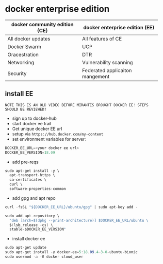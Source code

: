# docker enterprise edition

| docker community edition (CE) | docker enterprise edition (EE) |
|- |- |
| All docker updates | All features of CE |
| Docker Swarm | UCP |
| Oracestration | DTR |
| Networking | Vulnerability scanning |
| Security | Federated applicaiton mangement |

## install EE

`NOTE THIS IS AN OLD VIDEO BEFORE MIRANTIS BROUGHT DOCKER EE! STEPS SHOULD BE REVIEWED!`

- sign up to docker-hub
- start docker ee trail
- Get unique docker EE url
- setup via `https://hub.docker.com/my-content`
- set environment variables for server:

``` c#
DOCKER_EE_URL=<your docker ee url>
DOCKER_EE_VERSION=18.09
```

- add pre-reqs

``` c#
sudo apt-get install -y \
  apt-transport-https \
  ca-certificates \
  curl \
  software-properties-common
```

- add gpg and apt repo

``` c#
curl -fsSL "${DOCKER_EE_URL}/ubuntu/gpg" | sudo apt-key add -

sudo add-apt-repository \
  "deb [arch=$(dpkg --print-architecture)] $DOCKER_EE_URL/ubuntu \
  $(lsb_release -cs) \
  stable-$DOCKER_EE_VERSION"
```

- install docker ee

``` c#
sudo apt-get update
sudo apt-get install -y docker-ee=5:18.09.4~3-0~ubuntu-bionic
sudo usermod -a -G docker cloud_user
```
